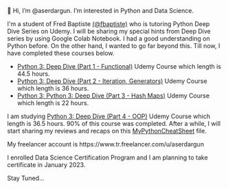 👋 Hi, I’m @aserdargun. I’m interested in Python and Data Science.

I'm a student of Fred Baptiste <a href="https://github.com/fbaptiste" target="_blank">(@fbaptiste)</a> who is tutoring Python Deep Dive Series on Udemy. I will be sharing my special hints from Deep Dive series by using Google Colab Notebook.
I had a good understanding on Python before. On the other hand, I wanted to go far beyond this. Till now, I have completed these courses below.
* <a href="https://www.udemy.com/course/python-3-deep-dive-part-1/?referralCode=E46B931C71EE01845062/" target="_blank">Python 3: Deep Dive (Part 1 - Functional)</a> Udemy Course which length is 44.5 hours.
* <a href="https://www.udemy.com/course/python-3-deep-dive-part-2/?referralCode=3E7AFEF5174F04E5C8D4/" target="_blank">Python 3: Deep Dive (Part 2 - Iteration, Generators)</a> Udemy Course which length is 36 hours.
* <a href="https://www.udemy.com/course/python-3-deep-dive-part-3/?referralCode=C5B0D9AB965B9BF4C49F/" target="_blank">Python 3: Python 3: Deep Dive (Part 3 - Hash Maps)</a> Udemy Course which length is 22 hours.
<p>I am studying <a href="https://www.udemy.com/course/python-3-deep-dive-part-4/?referralCode=3BB758BE4C04FB983E6F/" target="_blank">Python 3: Deep Dive (Part 4 - OOP)</a> Udemy Course which length is 36.5 hours. 90% of this course was completed. After a while, I will start sharing my reviews and recaps on this <a href="https://github.com/aserdargun/aserdargun/blob/main/MyPythonCheatSheet.ipynb">MyPythonCheatSheet</a> file.
<p>My freelancer account is https://www.tr.freelancer.com/u/aserdargun
<p>I enrolled Data Science Certification Program and I am planning to take certificate in January 2023.
<p>Stay Tuned...


<!---
aserdargun/aserdargun is a ✨ special ✨ repository because its `README.md` (this file) appears on your GitHub profile.
You can click the Preview link to take a look at your changes.
--->
